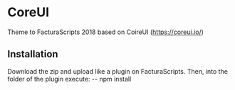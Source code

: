 # CoreUI

Theme to FacturaScripts 2018 based on CoireUI (https://coreui.io/)

## Installation

Download the zip and upload like a plugin on FacturaScripts.
Then, into the folder of the plugin execute:
-- npm install
